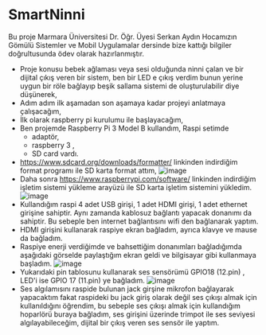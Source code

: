 # SmartNinni
Bu proje Marmara Üniversitesi Dr.  Öğr. Üyesi Serkan Aydın Hocamızın Gömülü Sistemler ve Mobil Uygulamalar dersinde bize kattığı bilgiler doğrultusunda ödev olarak hazırlanmıştır.
* Proje konusu bebek ağlaması veya sesi olduğunda ninni çalan ve bir dijital çıkış veren bir sistem, ben  bir LED e çıkış verdim bunun yerine uygun bir röle bağlayıp beşik sallama sistemi de oluşturulabilir diye düşünerek, 
* Adım adım ilk aşamadan son aşamaya kadar projeyi anlatmaya çalışacağım,
* İlk olarak raspberry pi kurulumu ile başlayacağım,
* Ben projemde Raspberry Pi 3 Model B kullandım, Raspi setimde 
  - adaptör, 
  - raspberry 3 ,
  - SD card vardı.
*  https://www.sdcard.org/downloads/formatter/ linkinden indirdiğim format programı ile SD karta format attım, 
![image](https://user-images.githubusercontent.com/107412386/175521020-6c1fb3f4-5bfd-41ab-a152-dc1e67d135fc.png)
* Daha sonra https://www.raspberrypi.com/software/ linkinden indirdiğim işletim sistemi yükleme arayüzü ile SD karta işletim sistemini yükledim.
![image](https://user-images.githubusercontent.com/107412386/175521037-2c55be61-270c-4e38-8389-6fd9b5bb5987.png)
* Kullandığım raspi 4 adet USB girişi, 1 adet HDMI girişi, 1 adet ethernet girişine sahiptir. Aynı zamanda kablosuz bağlantı yapacak donanımı da sahiptir. Bu sebeple ben internet bağlantısını wifi den bağlanarak yaptım.
* HDMI girişini kullanarak raspiye ekran bağladım, ayrıca klavye ve mause da bağladım.
* Raspiye enerji verdiğimde ve bahsettiğim donanımları bağladığımda aşağıdaki görselde paylaştığım ekran geldi ve bilgisayar gibi kullanmaya başladım.
![image](https://user-images.githubusercontent.com/107412386/175523255-6fe5cf9c-34f2-4c90-82ad-e9ce55aa776e.png)
* Yukarıdaki pin tablosunu kullanarak ses sensörümü GPIO18 (12.pin) , LED'i ise GPIO 17 (11.pin) ye bağladım. 
![image](https://user-images.githubusercontent.com/107412386/175523882-db53f194-a01a-4cf5-bdc9-9e44b5f6ee92.png)
* Ses algılamısını raspide bulunan jack girşine mikrofon bağlayarak yapacaktım fakat raspideki bu jack giriş olarak değil ses çıkışı almak için kullanıldığını öğrendim, bu sebeple ses çıkışı almak için kullandığım hoparlörü buraya bağladım, ses girişini üzerinde trimpot ile ses seviyesi algılayabileceğim, dijital bir çıkış veren ses sensör ile yaptım.



